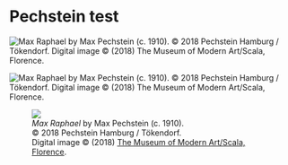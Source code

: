 # Pechstein test

![Max Raphael by Max Pechstein (c. 1910). &copy; 2018 Pechstein Hamburg / Tökendorf. Digital image &copy; (2018) The Museum of Modern Art/Scala, Florence.](/assets/home/max-pechstein-max-raphael-480px.jpg)

![<em>Max Raphael</em> by Max Pechstein (c. 1910). &copy; 2018 Pechstein Hamburg / Tökendorf. Digital image &copy; (2018) <a href="https://www.moma.org/s/ge/collection_ge/object/object_objid-33301.html">The Museum of Modern Art/Scala, Florence</a>.](/assets/home/max-pechstein-max-raphael-480px.jpg)

<figure>
<img src="../assets/img/home/max-pechstein-max-raphael-480px.jpg">
<figcaption><em>Max Raphael</em> by Max Pechstein (c. 1910).<br>© 2018 Pechstein Hamburg / Tökendorf.<br>Digital image © (2018) <a href="https://www.moma.org/s/ge/collection_ge/object/object_objid-33301.html">The Museum of Modern Art/Scala, Florence</a>.</figcaption>
</figure>